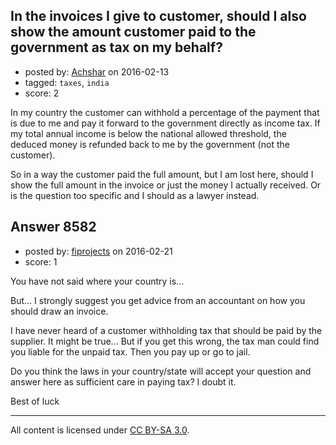 ## In the invoices I give to customer, should I also show the amount customer paid to the government as tax on my behalf?

- posted by: [Achshar](https://stackexchange.com/users/192645/achshar) on 2016-02-13
- tagged: `taxes`, `india`
- score: 2

In my country the customer can withhold a percentage of the payment that is due to me and pay it forward to the government directly as income tax. If my total annual income is below the national allowed threshold, the deduced money is refunded back to me by the government (not the customer).

So in a way the customer paid the full amount, but I am lost here, should I show the full amount in the invoice or just the money I actually received. Or is the question too specific and I should as a lawyer instead.


## Answer 8582

- posted by: [fiprojects](https://stackexchange.com/users/5370155/fiprojects) on 2016-02-21
- score: 1

You have not said where your country is...

But... I strongly suggest you get advice from an accountant on how you should draw an invoice. 

I have never heard of a customer withholding tax that should be paid by the supplier. It might be true... But if you get this wrong, the tax man could find you liable for the unpaid tax. Then you pay up or go to jail.

Do you think the laws in your country/state will accept your question and answer here as sufficient care in paying tax? I doubt it.

Best of luck



---

All content is licensed under [CC BY-SA 3.0](https://creativecommons.org/licenses/by-sa/3.0/).
